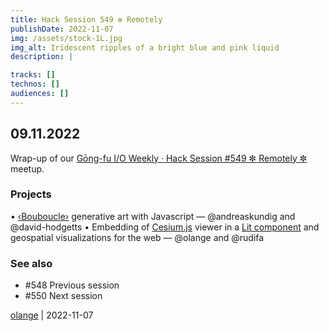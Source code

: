 ```yaml
---
title: Hack Session 549 ✼ Remotely
publishDate: 2022-11-07
img: /assets/stock-1L.jpg
img_alt: Iridescent ripples of a bright blue and pink liquid
description: |

tracks: []
technos: []
audiences: []
---
```


## 09.11.2022

Wrap-up of our [Gōng-fu I/O Weekly · Hack Session #549 ✼ Remotely ✼](https://www.meetup.com/fr-FR/gōngfuio/events/289528256/) meetup.

### Projects

• [‹Bouboucle›](http://bouboucle.com) generative art with Javascript — @andreaskundig and @david-hodgetts 
• Embedding of [Cesium.js](https://cesium.com/platform/cesiumjs/) viewer in a [Lit component](https://github.com/rudifa/cesium-demo) and geospatial visualizations for the web — @olange and @rudifa

### See also

* #548 Previous session
* #550 Next session

[olange](https://github.com/olange) | 2022-11-07



